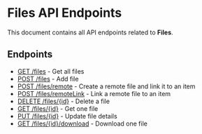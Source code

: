 # Files API Endpoints

This document contains all API endpoints related to **Files**.

## Endpoints

- [GET /files](./getfiles.md) - Get all files
- [POST /files](./addfile.md) - Add file
- [POST /files/remote](./addfileandlinkit.md) - Create a remote file and link it to an item
- [POST /files/remoteLink](./linkfiletoitem.md) - Link a remote file to an item
- [DELETE /files/{id}](./deletefile.md) - Delete a file
- [GET /files/{id}](./getfile.md) - Get one file
- [PUT /files/{id}](./updatefile.md) - Update file details
- [GET /files/{id}/download](./downloadfile.md) - Download one file